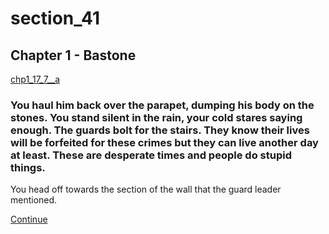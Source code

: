 
# section_41

## Chapter 1 - Bastone

[chp1_17_7__a](../../decomp/app/src/main/res/raw/chp1_17_7__a.mp3 ':include :type=audio')

### You haul him back over the parapet, dumping his body on the stones. You stand silent in the rain, your cold stares saying enough. The guards bolt for the stairs. They know their lives will be forfeited for these crimes but they can live another day at least. These are desperate times and people do stupid things.

You head off towards the section of the wall that the guard leader mentioned.

[Continue](output/chapter1/section_42.md)


